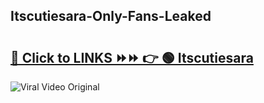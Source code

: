 
 ## Itscutiesara-Only-Fans-Leaked

# <h2><a href="https://clipsfans.com/Itscutiesara&ref=git">🔗 Click to LINKS ⏩⏩ 👉 🟢 Itscutiesara </a></h2>

<a href="https://clipsfans.com/Itscutiesara&ref=git" rel="nofollow" data-target="animated-image.originalLink"><img src="https://i.ibb.co.com/xMMVF88/686577567.gif" alt="Viral Video Original" style="max-width: 100%; display: inline-block;" data-target="animated-image.originalImage"></a>
